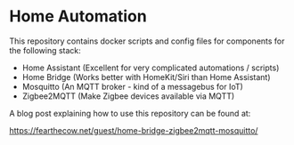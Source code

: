 # Home Automation

This repository contains docker scripts and config files for components for the
following stack:

* Home Assistant (Excellent for very complicated automations / scripts)
* Home Bridge (Works better with HomeKit/Siri than Home Assistant)
* Mosquitto (An MQTT broker - kind of a messagebus for IoT)
* Zigbee2MQTT (Make Zigbee devices available via MQTT)

A blog post explaining how to use this repository can be found at:

https://fearthecow.net/guest/home-bridge-zigbee2mqtt-mosquitto/

